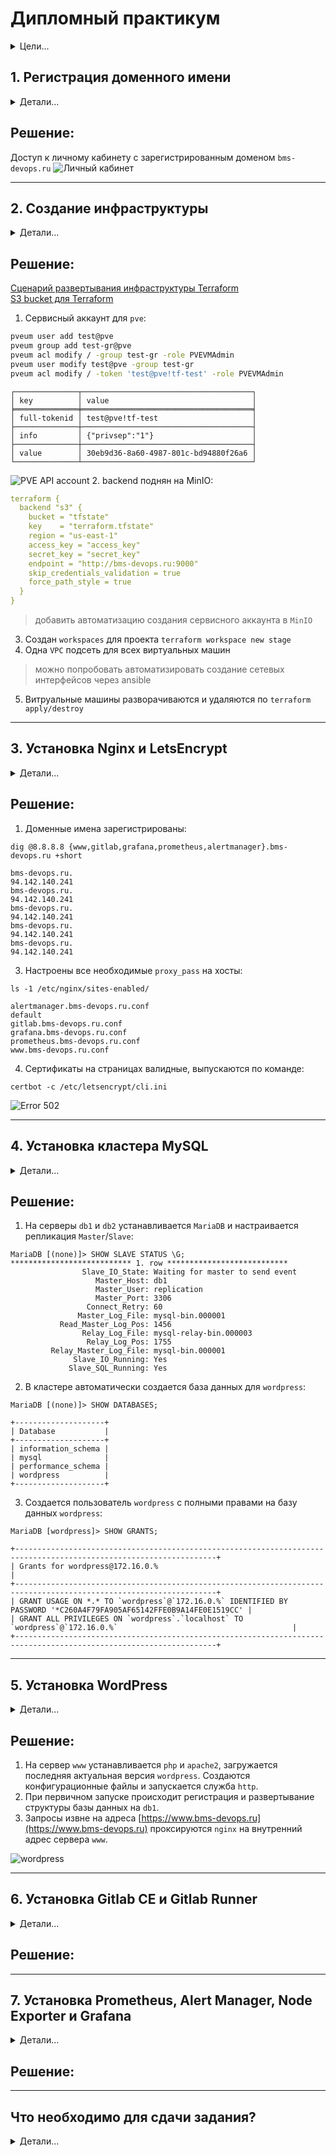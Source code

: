 # Дипломный практикум

<details>
<summary>Цели...</summary>

- [x] 1. *Зарегистрировать доменное имя (любое на ваш выбор в любой доменной зоне).*
- [x] 2. *Подготовить инфраструктуру с помощью Terraform на базе облачного провайдера YandexCloud.*
- [x] 3. *Настроить внешний Reverse Proxy на основе Nginx и LetsEncrypt.*
- [x] 4. *Настроить кластер MySQL.*
- [ ] 5. *Установить WordPress.*
- [ ] 6. *Развернуть Gitlab CE и Gitlab Runner.*
- [ ] 7. *Настроить CI/CD для автоматического развёртывания приложения.*
- [ ] 8. *Настроить мониторинг инфраструктуры с помощью стека: Prometheus, Alert Manager и Grafana.*
</details>

## 1. Регистрация доменного имени

<details>
<summary>Детали...</summary>

*Подойдет любое доменное имя на ваш выбор в любой доменной зоне.*
*ПРИМЕЧАНИЕ: Далее в качестве примера используется домен you.domain замените его вашим доменом.*

**Рекомендуемые регистраторы:**

- *nic.ru*
- *reg.ru*

**Цель:**

- [x] 1. *Получить возможность выписывать TLS сертификаты для веб-сервера.*


**Ожидаемые результаты:**

- [x] 1. *У вас есть доступ к личному кабинету на сайте регистратора.*
- [x] 2. *Вы зарезистрировали домен и можете им управлять (редактировать dns записи в рамках этого домена).*
---
</details>

## Решение:

Доступ к личному кабинету с зарегистрированным доменом `bms-devops.ru`
![Личный кабинет](img/lk_reg_ru.png)

---










## 2. Создание инфраструктуры

<details>
<summary>Детали...</summary>

*Для начала необходимо подготовить инфраструктуру в YC при помощи Terraform.*

**Особенности выполнения:**

- *Бюджет купона ограничен, что следует иметь в виду при проектировании инфраструктуры и использовании ресурсов;*
- *Следует использовать последнюю стабильную версию Terraform.*

**Предварительная подготовка:**

- [x] 1. *Создайте сервисный аккаунт, который будет в дальнейшем использоваться Terraform для работы с инфраструктурой с необходимыми и достаточными правами. Не стоит использовать права суперпользователя*
- [x] 2. *Подготовьте backend для Terraform:*
    - [ ] а. *Рекомендуемый вариант: Terraform Cloud*
    - [ ] б. *Альтернативный вариант: S3 bucket в созданном YC аккаунте.*
    - [x] в. *Использовался собственный backend на MinIO*
- [x] 3. *Настройте workspaces*
    - [ ] а. *Рекомендуемый вариант: создайте два workspace: stage и prod. В случае выбора этого варианта все последующие шаги должны учитывать факт существования нескольких workspace.*
    - [x] б. *Альтернативный вариант: используйте один workspace, назвав его stage. Пожалуйста, не используйте workspace, создаваемый Terraform-ом по-умолчанию (default).*
- [ ] 4. *Создайте VPC с подсетями в разных зонах доступности.*
- [x] 5. *Убедитесь, что теперь вы можете выполнить команды terraform destroy и terraform apply без дополнительных ручных действий.*
- [ ] 6. *В случае использования Terraform Cloud в качестве backend убедитесь, что применение изменений успешно проходит, используя web-интерфейс Terraform cloud.*

**Цель:**

- [x] 1. *Повсеместно применять IaaC подход при организации (эксплуатации) инфраструктуры.*
- [x] 2. *Иметь возможность быстро создавать (а также удалять) виртуальные машины и сети. С целью экономии денег на вашем аккаунте в YandexCloud.*

**Ожидаемые результаты:**

- [x] 1. *Terraform сконфигурирован и создание инфраструктуры посредством Terraform возможно без дополнительных ручных действий.*
- [x] 2. *Полученная конфигурация инфраструктуры является предварительной, поэтому в ходе дальнейшего выполнения задания возможны изменения.*
---
</details>

## Решение:

[Сценарий развертывания инфраструктуры Terraform ](https://github.com/badanin/netology-diplom/tree/master/terraform/lxc)  
[S3 bucket для Terraform](https://github.com/badanin/netology-diplom/tree/master/terraform/s3)  

1. Сервисный аккаунт для `pve`:
``` bash
pveum user add test@pve
pveum group add test-gr@pve
pveum acl modify / -group test-gr -role PVEVMAdmin
pveum user modify test@pve -group test-gr
pveum acl modify / -token 'test@pve!tf-test' -role PVEVMAdmin
```
```
┌──────────────┬──────────────────────────────────────┐
│ key          │ value                                │
╞══════════════╪══════════════════════════════════════╡
│ full-tokenid │ test@pve!tf-test                     │
├──────────────┼──────────────────────────────────────┤
│ info         │ {"privsep":"1"}                      │
├──────────────┼──────────────────────────────────────┤
│ value        │ 30eb9d36-8a60-4987-801c-bd94880f26a6 │
└──────────────┴──────────────────────────────────────┘
```

![PVE API account](img/pve_api_token.png)
2. backend поднян на MinIO:
```yml
terraform {
  backend "s3" {
    bucket = "tfstate"
    key    = "terraform.tfstate"
    region = "us-east-1"
    access_key = "access_key"
    secret_key = "secret_key"
    endpoint = "http://bms-devops.ru:9000"
    skip_credentials_validation = true
    force_path_style = true
  }
}
```
> добавить автоматизацию создания сервисного аккаунта в `MinIO`
3. Создан `workspaces` для проекта
`terraform workspace new stage`
4. Одна `VPC` подсеть для всех виртуальных машин
> можно попробовать автоматизировать создание сетевых интерфейсов через ansible
5. Витруальные машины разворачиваются и удаляются по `terraform apply/destroy`

---










## 3. Установка Nginx и LetsEncrypt

<details>
<summary>Детали...</summary>

*Необходимо разработать Ansible роль для установки Nginx и LetsEncrypt.*
*Для получения LetsEncrypt сертификатов во время тестов своего кода пользуйтесь тестовыми сертификатами, так как количество запросов к боевым серверам LetsEncrypt лимитировано.*

**Рекомендации:**

- *Имя сервера: you.domain*
- *Характеристики: 2vCPU, 2 RAM, External address (Public) и Internal address.*

Цель:

- [x] 1. *Создать reverse proxy с поддержкой TLS для обеспечения безопасного доступа к веб-сервисам по HTTPS.*

**Ожидаемые результаты:**

- [x] 1. *В вашей доменной зоне настроены все A-записи на внешний адрес этого сервера:*
    - *https://www.you.domain (WordPress)*
    - *https://gitlab.you.domain (Gitlab)*
    - *https://grafana.you.domain (Grafana)*
    - *https://prometheus.you.domain (Prometheus)*
    - *https://alertmanager.you.domain (Alert Manager)*
- [x] 2. *Настроены все upstream для выше указанных URL, куда они сейчас ведут на этом шаге не важно, позже вы их отредактируете и укажите верные значения.*
- [x] 3. *В браузере можно открыть любой из этих URL и увидеть ответ сервера (502 Bad Gateway). На текущем этапе выполнение задания это нормально!*
---
</details>

## Решение:

1. Доменные имена зарегистрированы:

`dig @8.8.8.8 {www,gitlab,grafana,prometheus,alertmanager}.bms-devops.ru +short`

```text
bms-devops.ru.
94.142.140.241
bms-devops.ru.
94.142.140.241
bms-devops.ru.
94.142.140.241
bms-devops.ru.
94.142.140.241
bms-devops.ru.
94.142.140.241
```

3. Настроены все необходимые `proxy_pass` на хосты:

`ls -1 /etc/nginx/sites-enabled/`

```text
alertmanager.bms-devops.ru.conf
default
gitlab.bms-devops.ru.conf
grafana.bms-devops.ru.conf
prometheus.bms-devops.ru.conf
www.bms-devops.ru.conf
```

4. Сертификаты на страницах валидные, выпускаются по команде:

`certbot -c /etc/letsencrypt/cli.ini`

![Error 502](img/error_502.png)

---










## 4. Установка кластера MySQL

<details>
<summary>Детали...</summary>

*Необходимо разработать Ansible роль для установки кластера MySQL.*

**Рекомендации:**

- *Имена серверов: db01.you.domain и db02.you.domain*
- *Характеристики: 4vCPU, 4 RAM, Internal address.*

**Цель:**

- [x] *Получить отказоустойчивый кластер баз данных MySQL.*

*Вы должны понимать, что в рамках обучения это допустимые значения, но в боевой среде использование подобных значений не приемлимо! Считается хорошей практикой использовать логины и пароли повышенного уровня сложности. В которых будут содержаться буквы верхнего и нижнего регистров, цифры, а также специальные символы!*

**Ожидаемые результаты:**

- [x] 1. *MySQL работает в режиме репликации Master/Slave.*
- [x] 2. *В кластере автоматически создаётся база данных c именем wordpress.*
- [x] 3. *В кластере автоматически создаётся пользователь wordpress с полными правами на базу wordpress и паролем wordpress.*
---
</details>

## Решение:

1. На серверы `db1` и `db2` устанавливается `MariaDB` и настраивается репликация `Master`/`Slave`:

```text
MariaDB [(none)]> SHOW SLAVE STATUS \G;
*************************** 1. row ***************************
                Slave_IO_State: Waiting for master to send event
                   Master_Host: db1
                   Master_User: replication
                   Master_Port: 3306
                 Connect_Retry: 60
               Master_Log_File: mysql-bin.000001
           Read_Master_Log_Pos: 1456
                Relay_Log_File: mysql-relay-bin.000003
                 Relay_Log_Pos: 1755
         Relay_Master_Log_File: mysql-bin.000001
              Slave_IO_Running: Yes
             Slave_SQL_Running: Yes
```

2. В кластере автоматически создается база данных для `wordpress`:

`MariaDB [(none)]> SHOW DATABASES;`

```text
+--------------------+
| Database           |
+--------------------+
| information_schema |
| mysql              |
| performance_schema |
| wordpress          |
+--------------------+
```

3. Создается пользователь `wordpress` с полными правами на базу данных `wordpress`:

`MariaDB [wordpress]> SHOW GRANTS;`

```text
+-------------------------------------------------------------------------------------------------------------------+
| Grants for wordpress@172.16.0.%                                                                                   |
+-------------------------------------------------------------------------------------------------------------------+
| GRANT USAGE ON *.* TO `wordpress`@`172.16.0.%` IDENTIFIED BY PASSWORD '*C260A4F79FA905AF65142FFE0B9A14FE0E1519CC' |
| GRANT ALL PRIVILEGES ON `wordpress`.`localhost` TO `wordpress`@`172.16.0.%`                                       |
+-------------------------------------------------------------------------------------------------------------------+
```

---










## 5. Установка WordPress
<details>
<summary>Детали...</summary>

*Необходимо разработать Ansible роль для установки WordPress.*

**Рекомендации:**

- *Имя сервера: app.you.domain*
- *Характеристики: 4vCPU, 4 RAM, Internal address.*

**Цель:**

- [x] *Установить WordPress. Это система управления содержимым сайта (CMS) с открытым исходным кодом.*

*По данным W3techs, WordPress используют 64,7% всех веб-сайтов, которые сделаны на CMS. Это 41,1% всех существующих в мире сайтов. Эту платформу для своих блогов используют The New York Times и Forbes. Такую популярность WordPress получил за удобство интерфейса и большие возможности.*

**Ожидаемые результаты:**

- [x] 1. *Виртуальная машина на которой установлен WordPress и Nginx/Apache (на ваше усмотрение).*
- [x] 2. *В вашей доменной зоне настроена A-запись на внешний адрес reverse proxy:*
    - *https://www.you.domain (WordPress)*
- [x] 3. *На сервере you.domain отредактирован upstream для выше указанного URL и он смотрит на виртуальную машину на которой установлен WordPress.*
- [x] 4. *В браузере можно открыть URL https://www.you.domain и увидеть главную страницу WordPress.*
---
</details>

## Решение:

1. На сервер `www` устанавливается `php` и `apache2`, загружается последняя актуальная версия `wordpress`. Создаются конфигурационные файлы и запускается служба `http`.
2. При первичном запуске происходит регистрация и развертывание структуры базы данных на `db1`.
3. Запросы извне на адреса [https://www.bms-devops.ru](https://www.bms-devops.ru) проксируются `nginx` на внутренний адрес сервера `www`.

![wordpress](img/wp.png)

---










## 6. Установка Gitlab CE и Gitlab Runner

<details>
<summary>Детали...</summary>

*Необходимо настроить CI/CD систему для автоматического развертывания приложения при изменении кода.*

**Рекомендации:**

- *Имена серверов: gitlab.you.domain и runner.you.domain*
- *Характеристики: 4vCPU, 4 RAM, Internal address.*

**Цель:**

- [ ] 1. *Построить pipeline доставки кода в среду эксплуатации, то есть настроить автоматический деплой на сервер app.you.domain при коммите в репозиторий с WordPress. Подробнее о Gitlab CI*

**Ожидаемый результат:**

- [ ] 1. *Интерфейс Gitlab доступен по https.*
- [ ] 2. *В вашей доменной зоне настроена A-запись на внешний адрес reverse proxy:*
    - *https://gitlab.you.domain (Gitlab)*
- [ ] 3. *На сервере you.domain отредактирован upstream для выше указанного URL и он смотрит на виртуальную машину на которой установлен Gitlab.*
- [ ] 4. *При любом коммите в репозиторий с WordPress и создании тега (например, v1.0.0) происходит деплой на виртуальную машину.*
---
</details>

## Решение:

---










## 7. Установка Prometheus, Alert Manager, Node Exporter и Grafana
<details>
<summary>Детали...</summary>

*Необходимо разработать Ansible роль для установки Prometheus, Alert Manager и Grafana.*

**Рекомендации:**

- *Имя сервера: monitoring.you.domain*
- *Характеристики: 4vCPU, 4 RAM, Internal address.*

**Цель:**

- [ ] 1. *Получение метрик со всей инфраструктуры.*

*Примечание: дашборды со звёздочкой являются опциональными заданиями повышенной сложности их выполнение желательно, но не обязательно.*

**Ожидаемые результаты:**

- [ ] 1. *Интерфейсы Prometheus, Alert Manager и Grafana доступены по https.*
- [ ] 2. *В вашей доменной зоне настроены A-записи на внешний адрес reverse proxy:*
    - *https://grafana.you.domain (Grafana)*
    - *https://prometheus.you.domain (Prometheus)*
    - *https://alertmanager.you.domain (Alert Manager)*
- [ ] 3. *На сервере you.domain отредактированы upstreams для выше указанных URL и они смотрят на виртуальную машину на которой установлены Prometheus, Alert Manager и Grafana.*
- [ ] 4. *На всех серверах установлен Node Exporter и его метрики доступны Prometheu*s.
- [ ] 5. *У Alert Manager есть необходимый набор правил для создания алертов.*
- [ ] 6. *В Grafana есть дашборд отображающий метрики из Node Exporter по всем серверам.*
- [ ] 7. *В Grafana есть дашборд отображающий метрики из MySQL (*).*
- [ ] 8. *В Grafana есть дашборд отображающий метрики из WordPress (*).*
---
</details>

## Решение:

---










## Что необходимо для сдачи задания?

<details>
<summary>Детали...</summary>

- [ ] 1. *Репозиторий со всеми Terraform манифестами и готовность продемонстрировать создание всех ресурсов с нуля.*
- [ ] 2. *Репозиторий со всеми Ansible ролями и готовность продемонстрировать установку всех сервисов с нуля.*
- [ ] 3. *Скриншоты веб-интерфейсов всех сервисов работающих по HTTPS на вашем доменном имени.*
    - *https://www.you.domain (WordPress)*
    - *https://gitlab.you.domain (Gitlab)*
    - *https://grafana.you.domain (Grafana)*
    - *https://prometheus.you.domain (Prometheus)*
    - *https://alertmanager.you.domain (Alert Manager)*
- [ ] 5. *Все репозитории рекомендуется хранить на одном из ресурсов (github.com или gitlab.com).*

</details>
